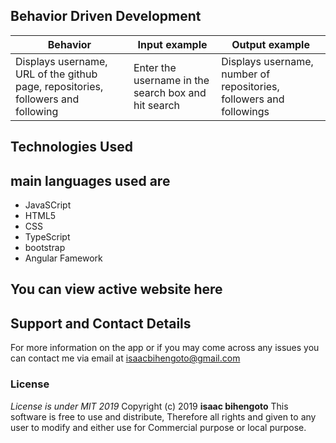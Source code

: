<!-- # Github Searcher

It is an angular application whose main purpose is to search for a particular github user. One uses the username to search
for the user which displays specific details such as the number of the repositories made by the person in the said profile.

This project was generated with [Angular CLI](https://github.com/angular/angular-cli) version 7.3.6.

## List Of Contributors

Isaac Bihengoto

## Setup/Installation Requirements

A web browser

The web browser should support HTML5

It is flexible and user friendly GUI

Supports JavaScript

Ensure you have npm, angular and Node JS installed

Run a Server

Use a browser to see the contents of the application by use of localhost,specify in your case which you are using.

## Technologies used

Angular

HTML

CSS

BOOTSTRAP

NodeJS

## Known Bugs
NO known bugs as at the moment please reach to us if you see any. -->

## Behavior Driven Development


| __Behavior__  | __Input example__ | __Output example__ |
| ------------- | ----------------- | ------------------ |
| Displays username, URL of the github page, repositories, followers and following | Enter the username in the search box and hit search   | Displays username, number of repositories, followers and followings |

## Technologies Used
## main languages used are
* JavaSCript
* HTML5
* CSS
* TypeScript
* bootstrap
* Angular Famework


## You can view active website here #################
## Support and Contact Details

For more information on the app or if you may come across any issues you can contact me via email at isaacbihengoto@gmail.com

### License
*License is under MIT 2019*
Copyright (c) 2019 **isaac bihengoto**
This software is free to use and distribute, Therefore all rights and given to any user to modify and either use for Commercial purpose or local purpose.
